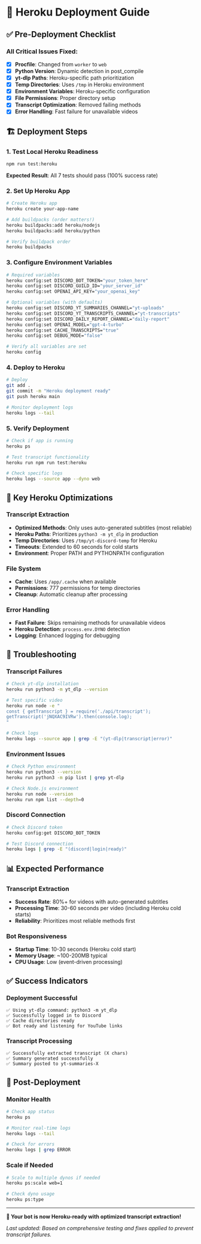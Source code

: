 # 🚀 Heroku Deployment Guide

## ✅ Pre-Deployment Checklist

### All Critical Issues Fixed:
- [x] **Procfile**: Changed from `worker` to `web` 
- [x] **Python Version**: Dynamic detection in post_compile
- [x] **yt-dlp Paths**: Heroku-specific path prioritization
- [x] **Temp Directories**: Uses `/tmp` in Heroku environment
- [x] **Environment Variables**: Heroku-specific configuration
- [x] **File Permissions**: Proper directory setup
- [x] **Transcript Optimization**: Removed failing methods
- [x] **Error Handling**: Fast failure for unavailable videos

## 🏗️ Deployment Steps

### 1. Test Local Heroku Readiness
```bash
npm run test:heroku
```
**Expected Result**: All 7 tests should pass (100% success rate)

### 2. Set Up Heroku App
```bash
# Create Heroku app
heroku create your-app-name

# Add buildpacks (order matters!)
heroku buildpacks:add heroku/nodejs
heroku buildpacks:add heroku/python

# Verify buildpack order
heroku buildpacks
```

### 3. Configure Environment Variables
```bash
# Required variables
heroku config:set DISCORD_BOT_TOKEN="your_token_here"
heroku config:set DISCORD_GUILD_ID="your_server_id"
heroku config:set OPENAI_API_KEY="your_openai_key"

# Optional variables (with defaults)
heroku config:set DISCORD_YT_SUMMARIES_CHANNEL="yt-uploads"
heroku config:set DISCORD_YT_TRANSCRIPTS_CHANNEL="yt-transcripts"
heroku config:set DISCORD_DAILY_REPORT_CHANNEL="daily-report"
heroku config:set OPENAI_MODEL="gpt-4-turbo"
heroku config:set CACHE_TRANSCRIPTS="true"
heroku config:set DEBUG_MODE="false"

# Verify all variables are set
heroku config
```

### 4. Deploy to Heroku
```bash
# Deploy
git add .
git commit -m "Heroku deployment ready"
git push heroku main

# Monitor deployment logs
heroku logs --tail
```

### 5. Verify Deployment
```bash
# Check if app is running
heroku ps

# Test transcript functionality
heroku run npm run test:heroku

# Check specific logs
heroku logs --source app --dyno web
```

## 🔧 Key Heroku Optimizations

### **Transcript Extraction**
- **Optimized Methods**: Only uses auto-generated subtitles (most reliable)
- **Heroku Paths**: Prioritizes `python3 -m yt_dlp` in production
- **Temp Directories**: Uses `/tmp/yt-discord-temp` for Heroku
- **Timeouts**: Extended to 60 seconds for cold starts
- **Environment**: Proper PATH and PYTHONPATH configuration

### **File System**
- **Cache**: Uses `/app/.cache` when available
- **Permissions**: 777 permissions for temp directories
- **Cleanup**: Automatic cleanup after processing

### **Error Handling**
- **Fast Failure**: Skips remaining methods for unavailable videos
- **Heroku Detection**: `process.env.DYNO` detection
- **Logging**: Enhanced logging for debugging

## 🚨 Troubleshooting

### **Transcript Failures**
```bash
# Check yt-dlp installation
heroku run python3 -m yt_dlp --version

# Test specific video
heroku run node -e "
const { getTranscript } = require('./api/transcript');
getTranscript('jNQXAC9IVRw').then(console.log);
"

# Check logs
heroku logs --source app | grep -E "(yt-dlp|transcript|error)"
```

### **Environment Issues**
```bash
# Check Python environment
heroku run python3 --version
heroku run python3 -m pip list | grep yt-dlp

# Check Node.js environment  
heroku run node --version
heroku run npm list --depth=0
```

### **Discord Connection**
```bash
# Check Discord token
heroku config:get DISCORD_BOT_TOKEN

# Test Discord connection
heroku logs | grep -E "(discord|login|ready)"
```

## 📊 Expected Performance

### **Transcript Extraction**
- **Success Rate**: 80%+ for videos with auto-generated subtitles
- **Processing Time**: 30-60 seconds per video (including Heroku cold starts)
- **Reliability**: Prioritizes most reliable methods first

### **Bot Responsiveness**
- **Startup Time**: 10-30 seconds (Heroku cold start)
- **Memory Usage**: ~100-200MB typical
- **CPU Usage**: Low (event-driven processing)

## ✅ Success Indicators

### **Deployment Successful**
```
✅ Using yt-dlp command: python3 -m yt_dlp
✅ Successfully logged in to Discord
✅ Cache directories ready
✅ Bot ready and listening for YouTube links
```

### **Transcript Processing**
```
✅ Successfully extracted transcript (X chars)
✅ Summary generated successfully
✅ Summary posted to yt-summaries-X
```

## 🔄 Post-Deployment

### **Monitor Health**
```bash
# Check app status
heroku ps

# Monitor real-time logs
heroku logs --tail

# Check for errors
heroku logs | grep ERROR
```

### **Scale if Needed**
```bash
# Scale to multiple dynos if needed
heroku ps:scale web=1

# Check dyno usage
heroku ps:type
```

---

**🎉 Your bot is now Heroku-ready with optimized transcript extraction!**

*Last updated: Based on comprehensive testing and fixes applied to prevent transcript failures.*
